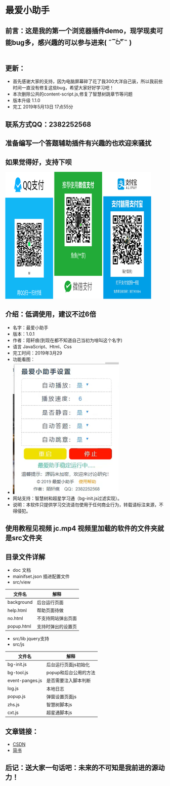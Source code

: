 # 最爱小助手

## 前言：这是我的第一个浏览器插件demo，现学现卖可能bug多，感兴趣的可以参与进来( ˶‾᷄࿀‾᷅˵ )

## 更新：
  + 首先感谢大家的支持，因为电脑屏幕碎了花了我300大洋自己装，所以我前些时间一直没有修复这些bug，希望大家好好学习吧！
  + 本次删除公共的content-script.js,修复了智慧树跳章节等问题
  + 版本升级 1.1.0
  + 完工 2019年5月13日 17点55分

## 联系方式QQ：2382252568

## 准备编写一个答题辅助插件有兴趣的也欢迎来骚扰

## 如果觉得好，支持下呗

 <img alt="QQ" src="./img/qq.png" width="30%" height="400px" >
 <img alt="微信" src="./img/wexin.png" width="30%" height="400px" >
 <img alt="支付宝" src="./img/zfb.jpg" width="30%" height="400px" >

## 介绍：低调使用，建议不过6倍
  + 名字：最爱小助手
  + 版本：1.0.1
  + 作者：陌轩痕(到现在都不知道自己当初为啥叫这个名字)
  + 语言 JavaScript、Html、Css
  + 完工时间：2019年3月29
  + 功能看图：
  + ![功能展示](./img/zs.png)
  + 网站支持：智慧树和超星学习通（bg-init.js过滤实现）。
  + 说明：本软件只提供学习交流请勿使用于任何商业行为，转载请标注来源，不得侵犯。

## 使用教程见视频 jc.mp4 视频里加载的软件的文件夹就是src文件夹
## 目录文件详解
  + doc 文档
  + mainifset.json  插进配置文件 
  + src/view
  
| 文件名 |	 解释 |
|--	|--	|
| background | 后台运行页面	|
| help.html	|	帮助页面待做 |
|	no.html | 不支持网站弹出页面 |
| popup.html | 支持时弹出的设置页 |
  
  + src/lib  jquery支持
  + src/js   
   
| 文件名 |	 解释 |
|--	|--	|
| bg-init.js | 后台运行页面js初始化	|
| bg-tool.js	|	popup和后台公用的方法 |
| event-panges.js | 是否需要注入脚本判断 |
| log.js | 本地日志 |
| popup.js | 弹窗设置页面js |
| zhs.js | 智慧树脚本js |
| cxt.js | 超星通脚本js |

## 文章链接：
  + [CSDN](https://blog.csdn.net/weixin_43596929/article/details/89044160)
  + [简书](https://www.jianshu.com/p/bb6277f7d2f4)

## 后记：送大家一句话吧：未来的不可知是我前进的源动力！

